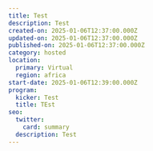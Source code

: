 ```yaml
---
title: Test
description: Test
created-on: 2025-01-06T12:37:00.000Z
updated-on: 2025-01-06T12:37:00.000Z
published-on: 2025-01-06T12:37:00.000Z
category: hosted
location:
  primary: Virtual
  region: africa
start-date: 2025-01-06T12:39:00.000Z
program:
  kicker: Test
  title: TEst
seo:
  twitter:
    card: summary
  description: Test
---
```

